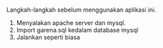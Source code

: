 Langkah-langkah sebelum menggunakan aplikasi ini.
1. Menyalakan apache server dan mysql. 
2. Import garena.sql kedalam database mysql
3. Jalankan seperti biasa